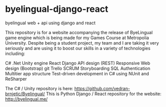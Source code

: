 # byelingual-django-react
byelingual web + api using django and react

This repository is for a website accompanying the release of ByeLingual game engine which is being made for my Games Course at Metropolia University.
Despite being a student project, my team and I are taking it very seriously and are using it to boost our skills in a variety of technologies including:

C# .Net
Unity engine
React
Django
API design (REST)
Responsive Web design (Bootstrap)
git
Trello
SCRUM
Storyboarding
SQL
Authentication
Multitier app structure
Test-driven development in C# using NUnit and ReSharper

The C# / Unity repository is here: https://github.com/vedran-brnjetic/Byelingual/
This is Python Django / React repository for the website: http://byelingual.me/
